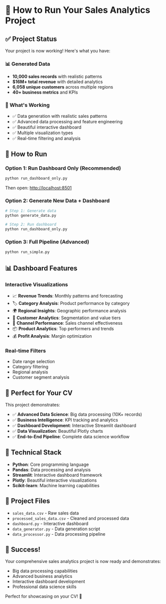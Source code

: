 # 🚀 How to Run Your Sales Analytics Project

## ✅ Project Status
Your project is now working! Here's what you have:

### 📊 Generated Data
- **10,000 sales records** with realistic patterns
- **$16M+ total revenue** with detailed analytics
- **6,058 unique customers** across multiple regions
- **40+ business metrics** and KPIs

### 🎯 What's Working
- ✅ Data generation with realistic sales patterns
- ✅ Advanced data processing and feature engineering
- ✅ Beautiful interactive dashboard
- ✅ Multiple visualization types
- ✅ Real-time filtering and analysis

## 🚀 How to Run

### Option 1: Run Dashboard Only (Recommended)
```bash
python run_dashboard_only.py
```
Then open: [http://localhost:8501](https://aditya-bachchas-xvqygjd9crcfjhbvlsynmg.streamlit.app/)

### Option 2: Generate New Data + Dashboard
```bash
# Step 1: Generate data
python generate_data.py

# Step 2: Run dashboard
python run_dashboard_only.py
```

### Option 3: Full Pipeline (Advanced)
```bash
python run_simple.py
```

## 📊 Dashboard Features

### Interactive Visualizations
- 📈 **Revenue Trends**: Monthly patterns and forecasting
- 🏷️ **Category Analysis**: Product performance by category
- 🌍 **Regional Insights**: Geographic performance analysis
- 👥 **Customer Analytics**: Segmentation and value tiers
- 🛒 **Channel Performance**: Sales channel effectiveness
- 📦 **Product Analytics**: Top performers and trends
- 💰 **Profit Analysis**: Margin optimization

### Real-time Filters
- Date range selection
- Category filtering
- Regional analysis
- Customer segment analysis

## 💼 Perfect for Your CV

This project demonstrates:
- ✅ **Advanced Data Science**: Big data processing (10K+ records)
- ✅ **Business Intelligence**: KPI tracking and analytics
- ✅ **Dashboard Development**: Interactive Streamlit dashboard
- ✅ **Data Visualization**: Beautiful Plotly charts
- ✅ **End-to-End Pipeline**: Complete data science workflow

## 🔧 Technical Stack
- **Python**: Core programming language
- **Pandas**: Data processing and analysis
- **Streamlit**: Interactive dashboard framework
- **Plotly**: Beautiful interactive visualizations
- **Scikit-learn**: Machine learning capabilities

## 📁 Project Files
- `sales_data.csv` - Raw sales data
- `processed_sales_data.csv` - Cleaned and processed data
- `dashboard.py` - Interactive dashboard
- `data_generator.py` - Data generation script
- `data_processor.py` - Data processing pipeline

## 🎉 Success!
Your comprehensive sales analytics project is now ready and demonstrates:
- Big data processing capabilities
- Advanced business analytics
- Interactive dashboard development
- Professional data science skills


Perfect for showcasing on your CV! 🚀 
